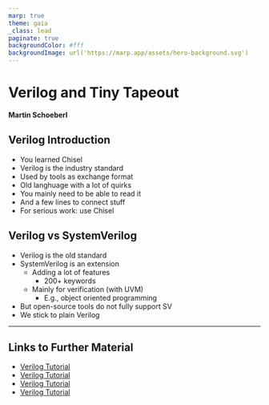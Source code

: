 ```yaml
---
marp: true
theme: gaia
_class: lead
paginate: true
backgroundColor: #fff
backgroundImage: url('https://marp.app/assets/hero-background.svg')
---
```


<!-- headingDivider: 3 -->

# **Verilog and Tiny Tapeout**

**Martin Schoeberl**


## Verilog Introduction

 * You learned Chisel
 * Verilog is the industry standard 
 * Used by tools as exchange format
 * Old langhuage with a lot of quirks
 * You mainly need to be able to read it
 * And a few lines to connect stuff
 * For serious work: use Chisel

## Verilog vs SystemVerilog

 * Verilog is the old standard
 * SystemVerilog is an extension
   - Adding a lot of features
     - 200+ keywords
   - Mainly for verification (with UVM)
     - E.g., object oriented programming
 * But open-source tools do not fully support SV
 * We stick to plain Verilog

---
## Links to Further Material

 * [Verilog Tutorial](https://www.tutorialspoint.com/vlsi_design/vlsi_design_quick_guide.htm)
 * [Verilog Tutorial](https://www.geeksforgeeks.org/verilog-introduction/)
 * [Verilog Tutorial](https://www.tutorialspoint.com/vlsi_design/vlsi_design_quick_guide.htm)
 * [Verilog Tutorial](https://www.geeksforgeeks.org/verilog-introduction/)